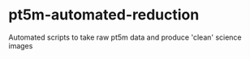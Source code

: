 # pt5m-automated-reduction
Automated scripts to take raw pt5m data and produce 'clean' science images

